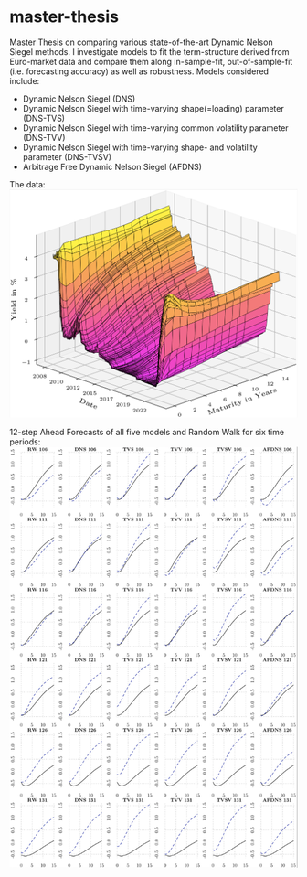 # master-thesis
Master Thesis on comparing various state-of-the-art Dynamic Nelson Siegel methods.
I investigate models to fit the term-structure derived from Euro-market data and compare them along in-sample-fit, out-of-sample-fit (i.e. forecasting accuracy) as well as robustness.
Models considered include:
- Dynamic Nelson Siegel (DNS)
- Dynamic Nelson Siegel with time-varying shape(=loading) parameter (DNS-TVS)
- Dynamic Nelson Siegel with time-varying common volatility parameter (DNS-TVV)
- Dynamic Nelson Siegel with time-varying shape- and volatility parameter (DNS-TVSV)
- Arbitrage Free Dynamic Nelson Siegel (AFDNS)

The data:
![Yield Curve Data](YieldsFullSample.jpg)

12-step Ahead Forecasts of all five models and Random Walk for six time periods:
![12-step (1y) ahead forecasts for six models for six time periods](sixBySixWindowForecasts12Step.png)
